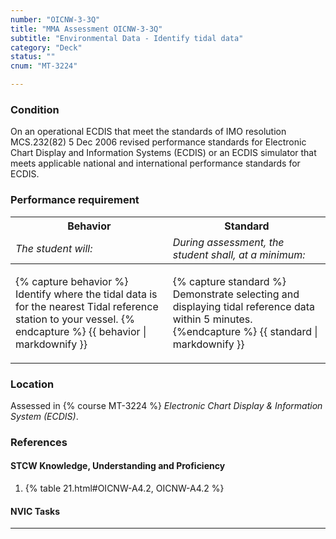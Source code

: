 ```yaml
---
number: "OICNW-3-3Q"
title: "MMA Assessment OICNW-3-3Q"
subtitle: "Environmental Data - Identify tidal data"
category: "Deck"
status: ""
cnum: "MT-3224"

---
```

### Condition

On an operational ECDIS that meet the standards of IMO resolution MCS.232(82) 5 Dec 2006 revised performance standards for Electronic Chart Display and Information Systems (ECDIS) or an ECDIS simulator that meets applicable national and international performance standards for ECDIS.

### Performance requirement 

<table width='100%' class='Guidelines'>
 <thead>
 <tr>
     <th class='thirty'>Behavior</th>
     <th class='seventy'>Standard</th>
 </tr>
 <tr>
     <td><em>The student will:</em></td>
     <td><em>During assessment, the student shall, at a minimum:</em></td>
 </tr>
 </thead>
 <tbody>
 

<tr><td>

{% capture behavior %}
Identify where the tidal data is for the nearest Tidal reference station to your vessel.
{% endcapture %}
{{ behavior | markdownify }}

</td><td>

{% capture standard %}
Demonstrate selecting and displaying tidal reference data within 5 minutes.
{%endcapture %}
{{ standard | markdownify }}

</td></tr>



 </tbody>
 </table>

### Location

Assessed in  {% course  MT-3224 %}  *Electronic Chart Display & Information System (ECDIS)*.

### References

#### STCW Knowledge, Understanding and Proficiency

1. {% table 21.html#OICNW-A4.2, OICNW-A4.2 %}


#### NVIC Tasks



***

